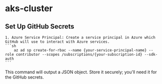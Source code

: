 # aks-cluster

## Set Up GitHub Secrets
    1. Azure Service Principal: Create a service principal in Azure which GitHub will use to interact with Azure services.
    ```sh 
        az ad sp create-for-rbac --name {your-service-principal-name} --role contributor --scopes /subscriptions/{your-subscription-id} --sdk-auth
    ```
This command will output a JSON object. Store it securely; you'll need it for the GitHub secrets.